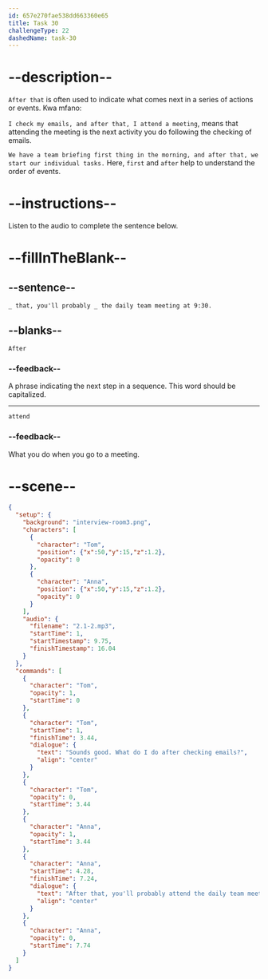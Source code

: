 ```yaml
---
id: 657e270fae538dd663360e65
title: Task 30
challengeType: 22
dashedName: task-30
---
```


<!-- (audio) Tom: Sounds good. What do I do after checking emails?

Anna: After that, you'll probably attend the daily team meeting at 9:30. -->

# --description--

`After that` is often used to indicate what comes next in a series of actions or events. Kwa mfano:

`I check my emails, and after that, I attend a meeting`, means that attending the meeting is the next activity you do following the checking of emails.

`We have a team briefing first thing in the morning, and after that, we start our individual tasks.` Here, `first` and `after` help to understand the order of events.

# --instructions--

Listen to the audio to complete the sentence below.

# --fillInTheBlank--

## --sentence--

`_ that, you'll probably _ the daily team meeting at 9:30.`

## --blanks--

`After`

### --feedback--

A phrase indicating the next step in a sequence. This word should be capitalized.

---

`attend`

### --feedback--

What you do when you go to a meeting.

# --scene--

```json
{
  "setup": {
    "background": "interview-room3.png",
    "characters": [
      {
        "character": "Tom",
        "position": {"x":50,"y":15,"z":1.2},
        "opacity": 0
      },
      {
        "character": "Anna",
        "position": {"x":50,"y":15,"z":1.2},
        "opacity": 0
      }      
    ],
    "audio": {
      "filename": "2.1-2.mp3",
      "startTime": 1,
      "startTimestamp": 9.75,
      "finishTimestamp": 16.04
    }
  },
  "commands": [
    {
      "character": "Tom",
      "opacity": 1,
      "startTime": 0
    },
    {
      "character": "Tom",
      "startTime": 1,
      "finishTime": 3.44,
      "dialogue": {
        "text": "Sounds good. What do I do after checking emails?",
        "align": "center"
      }
    },
    {
      "character": "Tom",
      "opacity": 0,
      "startTime": 3.44
    },
    {
      "character": "Anna",
      "opacity": 1,
      "startTime": 3.44
    },
    {
      "character": "Anna",
      "startTime": 4.28,
      "finishTime": 7.24,
      "dialogue": {
        "text": "After that, you'll probably attend the daily team meeting at 9.30.",
        "align": "center"
      }
    },
    {
      "character": "Anna",
      "opacity": 0,
      "startTime": 7.74
    }
  ]
}
```
